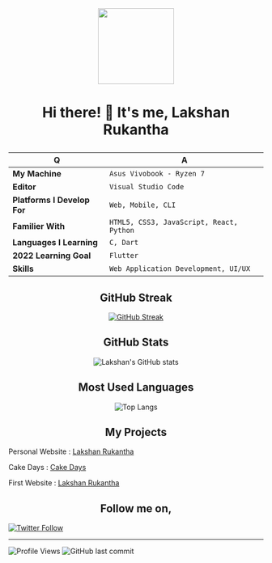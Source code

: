 <div align="center">

<img align="center" style="height:150px" src="https://res.cloudinary.com/ddnv9dswe/image/upload/v1635613646/20211030_223511_aaj48q.png">

</div>

# <p align="center">Hi there! 👋 It's me, Lakshan Rukantha</p>

<div align="center">

| Q                           | A                                        |
| --------------------------- | ---------------------------------------- |
| **My Machine**              | `Asus Vivobook - Ryzen 7`                |
| **Editor**                  | `Visual Studio Code`                    |
| **Platforms I Develop For** | `Web, Mobile, CLI`                       |
| **Familier With**           | `HTML5, CSS3, JavaScript, React, Python` |
| **Languages I Learning**    | `C, Dart`                                |
| **2022 Learning Goal**      | `Flutter`                                |
| **Skills**                  | `Web Application Development, UI/UX`     |

</div>

<h2 align="center">GitHub Streak</h2>

<div align="center">

[![GitHub Streak](http://github-readme-streak-stats.herokuapp.com?user=lakshanrukantha&theme=chartreuse-dark&hide_border=true&date_format=M%20j%5B%2C%20Y%5D)](https://git.io/streak-stats)

</div>

<h2 align="center">GitHub Stats</h2>

<div align="center">

![Lakshan's GitHub stats](https://github-readme-stats.vercel.app/api?username=lakshanrukantha&theme=chartreuse-dark&hide_border=true&show_icons=true)

</div>

<h2 align="center">Most Used Languages</h2>

<div align="center">

![Top Langs](https://github-readme-stats.vercel.app/api/top-langs/?username=lakshanrukantha&layout=compact&hide_border=true&theme=chartreuse-dark)

</div>

<h2 align="center">My Projects</h2>

<div align="left">

Personal Website : [Lakshan Rukantha](https://lakshanrukantha.github.io)

Cake Days : [Cake Days](https://cakedaysnsbm.netlify.app/)

First Website : [Lakshan Rukantha](https://lakshan-online.web.app)

</div>

<h2 align="center">Follow me on,</h2>

<a href="https://twitter.com/LakshanRukantha">

![Twitter Follow](https://img.shields.io/twitter/follow/lakshanrukantha?color=1DA1F2&logo=twitter&logoColor=1DA1F2&style=for-the-badge)

</a>
<hr/>

![Profile Views](https://komarev.com/ghpvc/?username=lakshanrukantha)
![GitHub last commit](https://img.shields.io/github/last-commit/lakshanrukantha/LakshanRukantha)
